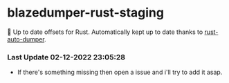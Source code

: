 # blazedumper-rust-staging

🚀 Up to date offsets for Rust. Automatically kept up to date thanks to [rust-auto-dumper](https://github.com/Akandesh/rust-auto-dumper).


### Last Update 02-12-2022 23:05:28
- If there's something missing then open a issue and i'll try to add it asap.